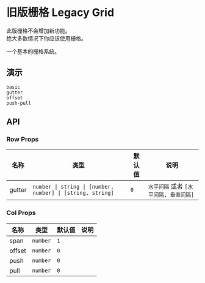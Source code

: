 # 旧版栅格 Legacy Grid

<!--single-column-->

<n-alert title="警告" type="warning" style="margin-bottom: 16px">
  此版栅格不会增加新功能。<br />绝大多数情况下你应该使用<router-link to="grid" #="{ navigate, href }" custom><n-a :href="href" @click="navigate">栅格</n-a></router-link>。
</n-alert>

一个基本的栅格系统。

## 演示

```demo
basic
gutter
offset
push-pull
```

## API

### Row Props

| 名称 | 类型 | 默认值 | 说明 |
| --- | --- | --- | --- |
| gutter | `number \| string \| [number, number] \| [string, string]` | `0` | `水平间隔` 或者 `[水平间隔, 垂直间隔]` |

### Col Props

| 名称   | 类型     | 默认值 | 说明 |
| ------ | -------- | ------ | ---- |
| span   | `number` | `1`    |      |
| offset | `number` | `0`    |      |
| push   | `number` | `0`    |      |
| pull   | `number` | `0`    |      |
